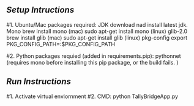 ***Setup Intructions***
-------------------

#1. Ubuntu/Mac packages required:
    JDK
        download nad install latest jdk.
    Mono
        brew install mono (mac)
        sudo apt-get install mono (linux)
    glib-2.0
        brew install glib (mac)
        sudo apt-get install glib (linux)
    pkg-config
    export PKG_CONFIG_PATH=<pkgconfig path>:$PKG_CONFIG_PATH



#2. Python packages requied (added in requirements.pip):
    pythonnet (requires mono before installing this pip package, or the build fails. )


***Run Instructions***
----------------

#1. Activate virtual enviornment
#2. CMD: 
    python TallyBridgeApp.py
